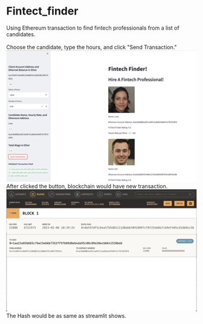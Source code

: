 # Fintect_finder
Using Ethereum transaction to find fintech professionals from a list of candidates.
</br></br>
Choose the candidate, type the hours, and click "Send Transaction."
![alt text](https://github.com/wf880180/Fintect_finder/blob/main/Images/streamlit_screenshot.png)
</br>
After clicked the button, blockchain would have new transaction.
![alt text](https://github.com/wf880180/Fintect_finder/blob/main/Images/ganache_block1_address.png)
The Hash would be as same as streamlit shows.
